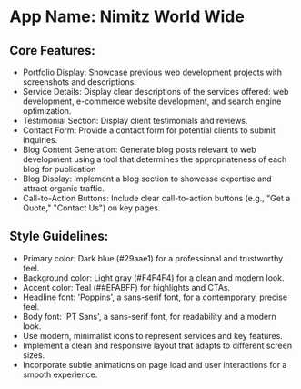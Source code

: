 # **App Name**: Nimitz World Wide

## Core Features:

- Portfolio Display: Showcase previous web development projects with screenshots and descriptions.
- Service Details: Display clear descriptions of the services offered: web development, e-commerce website development, and search engine optimization.
- Testimonial Section: Display client testimonials and reviews.
- Contact Form: Provide a contact form for potential clients to submit inquiries.
- Blog Content Generation: Generate blog posts relevant to web development using a tool that determines the appropriateness of each blog for publication
- Blog Display: Implement a blog section to showcase expertise and attract organic traffic.
- Call-to-Action Buttons: Include clear call-to-action buttons (e.g., "Get a Quote," "Contact Us") on key pages.

## Style Guidelines:

- Primary color: Dark blue (#29aae1) for a professional and trustworthy feel.
- Background color: Light gray (#F4F4F4) for a clean and modern look.
- Accent color: Teal (##EFABFF) for highlights and CTAs.
- Headline font: 'Poppins', a sans-serif font, for a contemporary, precise feel.
- Body font: 'PT Sans', a sans-serif font, for readability and a modern look.
- Use modern, minimalist icons to represent services and key features.
- Implement a clean and responsive layout that adapts to different screen sizes.
- Incorporate subtle animations on page load and user interactions for a smooth experience.